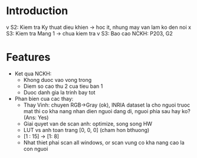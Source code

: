 <!---
/*******************************************************************************
// Project name   :
// File name      : Weekday.md
// Created date   : Mon 10 Apr 2017
// Author         : Huy Hung Ho
// Last modified  : Mon 10 Apr 2017
// Desc           :
*******************************************************************************/
-->
Introduction
============
v   S2: Kiem tra Ky thuat dieu khien -> hoc it, nhung may van lam ko den noi
x   S3: Kiem tra Mang 1 -> chua kiem tra
v   S3: Bao cao NCKH: P203, G2

Features
========
* Ket qua NCKH:
    - Khong duoc vao vong trong
    - Diem so cao thu 2 cua tieu ban 1
    - Duoc danh gia la trinh bay tot
* Phan bien cua cac thay:
    - Thay Vinh: chuyen RGB->Gray (ok), INRIA dataset la cho nguoi truoc mat thi
      co kha nang nhan dien nguoi dang di, nguoi phia sau hay ko? (Ans: Yes)
    - Giai quyet van de scan anh: optimize, song song HW
    - LUT vs anh toan trang [0, 0, 0] (cham hon bthuong)
    - [1 : 15] -> [1: 8]
    - Nhat thiet phai scan all windows, or scan vung co kha nang cao la con
      nguoi

